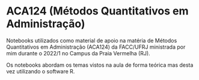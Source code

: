 # ACA124 (Métodos Quantitativos em Administração)

Notebooks utilizados como material de apoio na matéria de Métodos Quantitativos em Administração (ACA124) da FACC/UFRJ ministrada por mim durante o 2022/1 no Campus da Praia Vermelha (RJ).

Os notebooks abordam os temas vistos na aula de forma teórica mas desta vez utilizando o software R.



